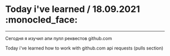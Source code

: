 # Today i've learned  / 18.09.2021 :monocled_face:
____

Сегодня я изучил апи пулл реквестов github.com

Today i've learned how to work with github.com api requests (pulls section)

